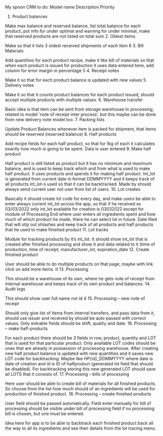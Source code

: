 My spoon CRM to do:
Model name	Description	Priority
1.	Product balances 
      
Make max balance and reserved balance, list total balance for each product, put info for under optimal and warning for under minimal, make that reserved products are not listed on total sum 
2.	Oldest items	
      
Make so that it lists 3 oldest received shipments of each item	6
3.	Bill Materials	
      
Add quantities for each product recipe, make it like bill of materials so that when each product is issued for production it uses data entered here, add column for error margin in percentage	5
4.	Receipt notes	
      
Make it so that for each product balance is updated with new values
5.	Delivery notes	
      
Make it so that it counts product balances for each product issued, should accept multiple products with multiple values.
6.	Warehouse transfer	
      
Basic idea is that item can be sent from storage warehouse to processing, related to model ‘note of receipt inter process’, but this maybe can be done from new delivery note model too.
7.	Packing lists	
      
Update Product Balances whenever item is packed for shipment, that items should be reserved (reserved balance)
8.	Half products	
      
Add recipe fields for each half product, so that for 1kg of each it calculates exactly how much is going to be spent. Data is user entered
9.	Make half product	
      
Half product is still listed as product but it has no minimum and maximum balance, and is used to keep track which and from what is used to make half product. It uses products and spends it for making half product. Int_lot is generated from current date in format DDMMYYYY and it keeps track of all products int_lot-s used so that it can be backtracked. Made by should always send current user not user from list of users.
10.	Lot creates	
       
Basically it should create lot code for every day, and make users be able to enter always current int_lot across the app, so that if he received ex 03/03/2022 only int_lot available for creation is 03032022 except for module of Processing End where user enters all ingredients spent and how much of which product he made, there he can select lot in future. Date filed that will stip out shlashes and keep track of all products and half products that he used to make finished product
11.	Lot tracks	
       
Module for tracking products by it’s int_lot. It should show int_lot that is created after finished processing and show it and data related to it (time of production, time of receipt, manufacturer_lot, expiration_date
12.	Create finished product	
       
User should be able to do multiple products on that page, maybe with link click on add more items. It 
13.	Processing	
       
This should be a warehouse of its own, where he gets note of receipt from internal warehouse and keeps track of its own product and balances.
14.	Audit logs	
       
This should show user full name not id	4
15.	Processing – new note of receipt	
       
Should only give list of items from internal transfers, and pass data from it, should use issuer and received by should be auto passed with correct values. Only entrable fields should be shift, quality and date.
16.	Processing – make half-products	
       
For each product there should be 3 fields in row, product, quantity and LOT that is used for that particular product. Only available LOT codes should be ones that are already in possession of processing warehouse. After creating new half product balance is updated with new quantities and it saves new LOT code for backtracking. Maybe like HP{id}_DDMMYYYY where date is date of creation and id is ID of halfproduct (generated lot field that should be disabled). For backtracking storing this new generated LOT should save all LOTS that it consists of. 
17.	Processing – bills of processing	
       
Here user should be able to create bill of materials for all finished products. So choose from the list how much should of an ingredients will be used for production of finished product.
18.	Processing – create finished products	
       
User field should be passed automatically. Field enter manually for bill of processing should be visible under bill of processing field if no processing bill is chosen, but one must be entered.

Idea here for app is to be able to backtrack each finished product back all the way to all its ingredients and see their details from the lot tracing menu.
